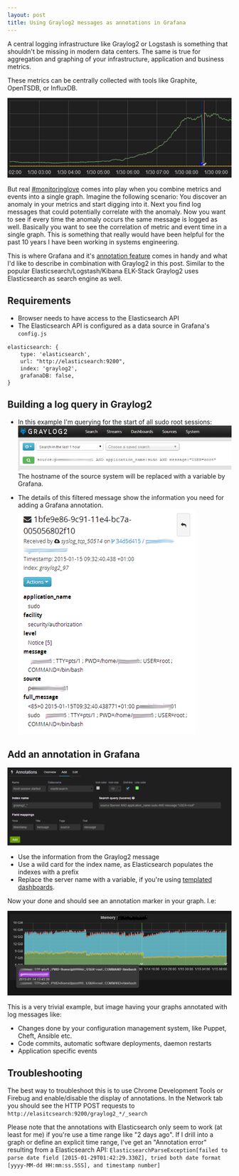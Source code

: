 ```yaml
---
layout: post
title: Using Graylog2 messages as annotations in Grafana
---
```


A central logging infrastructure like Graylog2 or Logstash is something that shouldn't be missing in modern data centers. 
The same is true for aggregation and graphing of your infrastructure, application and business metrics. 

These metrics can be centrally collected with tools like Graphite, OpenTSDB, or InfluxDB.  

![Graph showing a dropped metric and two annotations](/public/img/grafana_annotation_demo.png)

But real [#monitoringlove](https://twitter.com/hashtag/monitoringlove) comes into play when you combine metrics and events into a single graph. 
Imagine the following scenario: You discover an anomaly in your metrics and start digging into it.
Next you find log messages that could potentially correlate with the anomaly. 
Now you want to see if every time the anomaly occurs the same message is logged as well. 
Basically you want to see the correlation of metric and event time in a single graph. 
This is something that really would have been helpful for the past 10 years I have been working in systems engineering.

This is where Grafana and it's [annotation feature](http://grafana.org/docs/features/annotations/) comes in handy and what I'd like to describe in combination with Graylog2 in this post. 
Similar to the popular Elasticsearch/Logstash/Kibana ELK-Stack Graylog2 uses Elasticsearch as search engine as well.

## Requirements

* Browser needs to have access to the Elasticsearch API
* The Elasticsearch API is configured as a data source in Grafana's ```config.js```

```
elasticsearch: {
    type: 'elasticsearch',
    url: "http://elasticsearch:9200",
    index: 'graylog2',
    grafanaDB: false,
}
```

## Building a log query in Graylog2

* In this example I'm querying for the start of all sudo root sessions:
![Graylog2 query dialog](/public/img/graylog_query.png)
  The hostname of the source system will be replaced with a variable by Grafana. 

* The details of this filtered message show the information you need for adding a Grafana annotation. 
![Details of a Graylog2 message](/public/img/graylog_message.png)

## Add an annotation in Grafana 

![Add annotation with specific settings for Graylog2 query](/public/img/grafana_annotations.png)
* Use the information from the Graylog2 message 
* Use a wild card for the index name, as Elasticsearch populates the indexes with a prefix
* Replace the server name with a variable, if you're using [templated dashboards](http://grafana.org/docs/features/templated_dashboards/). 

Now your done and should see an annotation marker in your graph. I.e:

![Memory usage graph with an annotation marker showing a sudo root session was started](/public/img/annotated_memory_graph.png)

This is a very trivial example, but image having your graphs annotated with log messages like: 
* Changes done by your configuration management system, like Puppet, Cheft, Ansible etc. 
* Code commits, automatic software deployments, daemon restarts
* Application specific events


## Troubleshooting 

The best way to troubleshoot this is to use Chrome Development Tools or Firebug and enable/disable the display of annotations.
In the Network tab you should see the HTTP POST requests to ```http://elasitcsearch:9200/graylog2_*/_search```

Please note that the annotations with Elasticsearch only seem to work (at least for me) if you're use a time range like "2 days ago". 
If I drill into a graph or define an explicit time range, I've get an "Annotation error" resulting from a Elasticsearch API: ```ElasticsearchParseException[failed to parse date field [2015-01-29T01:42:29.330Z], tried both date format [yyyy-MM-dd HH:mm:ss.SSS], and timestamp number]```
 
